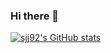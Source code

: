 ### Hi there 👋

[![sjj92's GitHub stats](https://github-readme-stats.vercel.app/api?username=sjj92&count_private=true&theme=radical)](https://github.com/anuraghazra/github-readme-stats)



<!--
**sjj92/sjj92** is a ✨ _special_ ✨ repository because its `README.md` (this file) appears on your GitHub profile.

Here are some ideas to get you started:

- 🔭 I’m currently working on ...
- 🌱 I’m currently learning ...
- 👯 I’m looking to collaborate on ...
- 🤔 I’m looking for help with ...
- 💬 Ask me about ...
- 📫 How to reach me: ...
- 😄 Pronouns: ...
- ⚡ Fun fact: ...
-->
